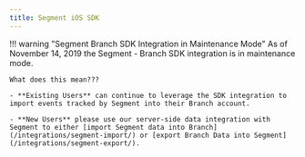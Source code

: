 ```yaml
---
title: Segment iOS SDK
---
```

!!! warning "Segment Branch SDK Integration in Maintenance Mode"
    As of November 14, 2019 the Segment - Branch SDK integration is in maintenance mode.  

    What does this mean???

    - **Existing Users** can continue to leverage the SDK integration to import events tracked by Segment into their Branch account.

    - **New Users** please use our server-side data integration with Segment to either [import Segment data into Branch](/integrations/segment-import/) or [export Branch Data into Segment](/integrations/segment-export/).
